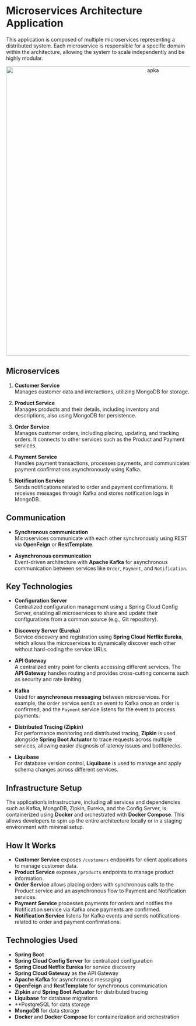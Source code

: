 
# Microservices Architecture Application

This application is composed of multiple microservices representing a distributed system. Each microservice is responsible for a specific domain within the architecture, allowing the system to scale independently and be highly modular.
<p align="center">
  <img width="790" alt="apka" src="https://github.com/user-attachments/assets/02c3e513-7268-449d-97be-aa6f965bf4e8">
</p>

## Microservices
1. **Customer Service**  
   Manages customer data and interactions, utilizing MongoDB for storage.

2. **Product Service**  
   Manages products and their details, including inventory and descriptions, also using MongoDB for persistence.

3. **Order Service**  
   Manages customer orders, including placing, updating, and tracking orders. It connects to other services such as the Product and Payment services.

4. **Payment Service**  
   Handles payment transactions, processes payments, and communicates payment confirmations asynchronously using Kafka.

5. **Notification Service**  
   Sends notifications related to order and payment confirmations. It receives messages through Kafka and stores notification logs in MongoDB.

## Communication

- **Synchronous communication**  
  Microservices communicate with each other synchronously using REST via **OpenFeign** or **RestTemplate**.

- **Asynchronous communication**  
  Event-driven architecture with **Apache Kafka** for asynchronous communication between services like `Order`, `Payment`, and `Notification`.

## Key Technologies

- **Configuration Server**  
  Centralized configuration management using a Spring Cloud Config Server, enabling all microservices to share and update their configurations from a common source (e.g., Git repository).

- **Discovery Server (Eureka)**  
  Service discovery and registration using **Spring Cloud Netflix Eureka**, which allows the microservices to dynamically discover each other without hard-coding the service URLs.

- **API Gateway**  
  A centralized entry point for clients accessing different services. The **API Gateway** handles routing and provides cross-cutting concerns such as security and rate limiting.

- **Kafka**  
  Used for **asynchronous messaging** between microservices. For example, the `Order` service sends an event to Kafka once an order is confirmed, and the `Payment` service listens for the event to process payments.

- **Distributed Tracing (Zipkin)**  
  For performance monitoring and distributed tracing, **Zipkin** is used alongside **Spring Boot Actuator** to trace requests across multiple services, allowing easier diagnosis of latency issues and bottlenecks.

- **Liquibase**  
  For database version control, **Liquibase** is used to manage and apply schema changes across different services.

## Infrastructure Setup

The application’s infrastructure, including all services and dependencies such as Kafka, MongoDB, Zipkin, Eureka, and the Config Server, is containerized using **Docker** and orchestrated with **Docker Compose**. This allows developers to spin up the entire architecture locally or in a staging environment with minimal setup.

## How It Works

- **Customer Service** exposes `/customers` endpoints for client applications to manage customer data.
- **Product Service** exposes `/products` endpoints to manage product information.
- **Order Service** allows placing orders with synchronous calls to the Product service and an asynchronous flow to Payment and Notification services.
- **Payment Service** processes payments for orders and notifies the Notification service via Kafka once payments are confirmed.
- **Notification Service** listens for Kafka events and sends notifications related to order and payment confirmations.

## Technologies Used

- **Spring Boot**
- **Spring Cloud Config Server** for centralized configuration
- **Spring Cloud Netflix Eureka** for service discovery
- **Spring Cloud Gateway** as the API Gateway
- **Apache Kafka** for asynchronous messaging
- **OpenFeign** and **RestTemplate** for synchronous communication
- **Zipkin** and **Spring Boot Actuator** for distributed tracing
- **Liquibase** for database migrations
- **PostgreSQL for data storage
- **MongoDB** for data storage
- **Docker** and **Docker Compose** for containerization and orchestration
